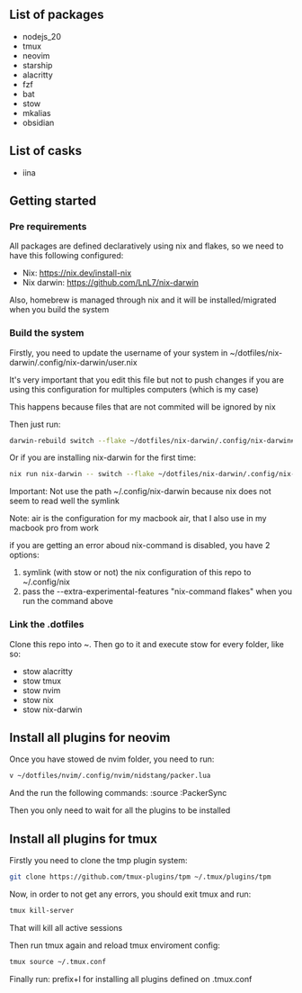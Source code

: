 ## List of packages
- nodejs_20
- tmux
- neovim
- starship
- alacritty
- fzf
- bat
- stow
- mkalias
- obsidian

## List of casks
- iina

## Getting started

### Pre requirements
All packages are defined declaratively using nix and flakes, so we need to have this following configured:

- Nix: https://nix.dev/install-nix
- Nix darwin: https://github.com/LnL7/nix-darwin

Also, homebrew is managed through nix and it will be installed/migrated when you build the system


### Build the system
Firstly, you need to update the username of your system in ~/dotfiles/nix-darwin/.config/nix-darwin/user.nix

It's very important that you edit this file but not to push changes if you are using this configuration for multiples computers (which is my case)

This happens because files that are not commited will be ignored by nix

Then just run:
```bash
darwin-rebuild switch --flake ~/dotfiles/nix-darwin/.config/nix-darwin#air
```

Or if you are installing nix-darwin for the first time:
```bash
nix run nix-darwin -- switch --flake ~/dotfiles/nix-darwin/.config/nix-darwin#air
```
Important: Not use the path ~/.config/nix-darwin because nix does not seem to read well the symlink

Note: air is the configuration for my macbook air, that I also use in my macbook pro from work 

if you are getting an error aboud nix-command is disabled, you have 2 options:
1. symlink (with stow or not) the nix configuration of this repo to ~/.config/nix
2. pass the --extra-experimental-features "nix-command flakes" when you run the command above

### Link the .dotfiles
Clone this repo into ~. Then go to it and execute stow for every folder, like so:
- stow alacritty
- stow tmux
- stow nvim
- stow nix
- stow nix-darwin

## Install all plugins for neovim
Once you have stowed de nvim folder, you need to run:
```bash
v ~/dotfiles/nvim/.config/nvim/nidstang/packer.lua
```

And the run the following commands:
:source
:PackerSync

Then you only need to wait for all the plugins to be installed

## Install all plugins for tmux
Firstly you need to clone the tmp plugin system:

```bash
git clone https://github.com/tmux-plugins/tpm ~/.tmux/plugins/tpm
```

Now, in order to not get any errors, you should exit tmux and run:
```bash
tmux kill-server
```

That will kill all active sessions

Then run tmux again and reload tmux enviroment config:
```bash
tmux source ~/.tmux.conf
```

Finally run: prefix+I for installing all plugins defined on .tmux.conf
